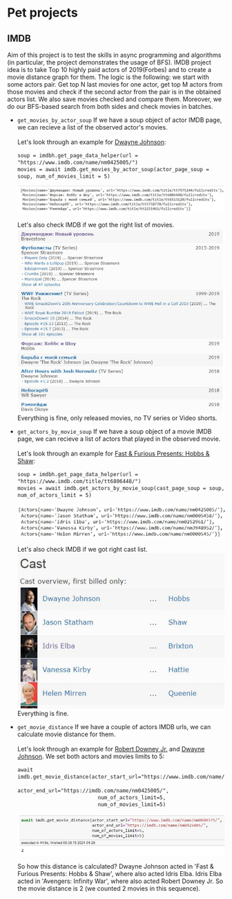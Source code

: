 # Pet projects

## IMDB
Aim of this project is to test the skills in async programming and algorithms (in particular, the project demonstrates the usage of BFS).
IMDB project idea is to take Top 10 highly paid actors of 2019(Forbes) and to create a movie distance graph for them. 
The logic is the following: we start with some actors pair. Get top N last movies for one actor, get top M actors from those movies and check 
if the second actor from the pair is in the obtained actors list. We also save movies checked and compare them. 
Moreover, we do our BFS-based search from both sides and check movies in batches. 

 - `get_movies_by_actor_soup`
    If we have a soup object of actor IMDB page, we can recieve a list of the observed actor's movies. <br><br>
    Let's look through an example for [Dwayne Johnson](https://www.imdb.com/name/nm0425005/):
    ```
    soup = imdbh.get_page_data_helper(url = "https://www.imdb.com/name/nm0425005/")
    movies = await imdb.get_movies_by_actor_soup(actor_page_soup = soup, num_of_movies_limit = 5)
    ```
    ![](dj_movies.jpg)

    Let's also check IMDB if we got the right list of movies.
    ![](dj_movies_imdb.jpg)
    Everything is fine, only released movies, no TV series or Video shorts.

- `get_actors_by_movie_soup`
    If we have a soup object of a movie IMDB page, we can recieve a list of actors that played in the observed movie. <br><br>
    Let's look through an example for [Fast & Furious Presents: Hobbs & Shaw](https://www.imdb.com/title/tt6806448/):
    ```
    soup = imdbh.get_page_data_helper(url = "https://www.imdb.com/title/tt6806448/")
    movies = await imdb.get_actors_by_movie_soup(cast_page_soup = soup, num_of_actors_limit = 5)
    ```
    ![](ff_actors.jpg)

    Let's also check IMDB if we got right cast list.
    ![](ff_actors_imdb.jpg)
    Everything is fine.

- `get_movie_distance`
    If we have a couple of actors IMDB urls, we can calculate movie distance for them. <br><br>
    Let's look through an example for [Robert Downey Jr.](https://www.imdb.com/title/nm0000375/) and [Dwayne Johnson](https://www.imdb.com/title/nm0425005/).
    We set both actors and movies limits to 5:
    ```
    await imdb.get_movie_distance(actor_start_url="https://www.imdb.com/name/nm0000375/",
                              actor_end_url="https://imdb.com/name/nm0425005/",
                              num_of_actors_limit=5,
                              num_of_movies_limit=5)
    ```
    ![](rdj_dj_dist.jpg)

    So how this distance is calculated? Dwayne Johnson acted in 'Fast & Furious Presents: Hobbs & Shaw', where also acted Idris Elba. Idris Elba acted
    in 'Avengers: Infinity War', where also acted Robert Downey Jr. So the movie distance is 2 (we counted 2 movies in this sequence).
